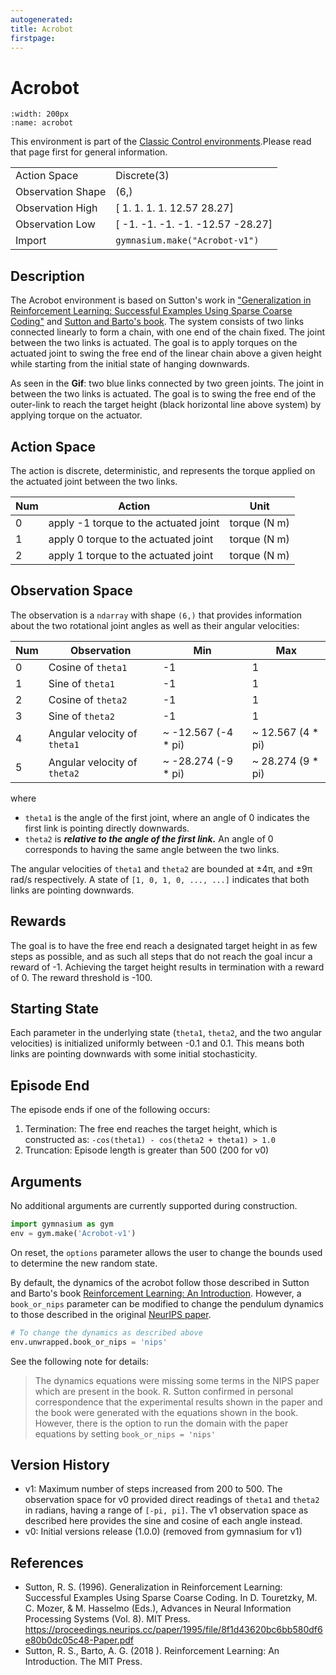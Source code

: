 ```yaml
---
autogenerated:
title: Acrobot
firstpage:
---
```


# Acrobot

```{figure} ../../_static/videos/classic_control/acrobot.gif
:width: 200px
:name: acrobot
```

This environment is part of the <a href='..'>Classic Control environments</a>.Please read that page first for general information.

|   |   |
|---|---|
| Action Space | Discrete(3) |
| Observation Shape | (6,) |
| Observation High | [ 1.    1.    1.    1.   12.57 28.27] |
| Observation Low | [ -1.    -1.    -1.    -1.   -12.57 -28.27] |
| Import | `gymnasium.make("Acrobot-v1")` |


## Description

The Acrobot environment is based on Sutton's work in
["Generalization in Reinforcement Learning: Successful Examples Using Sparse Coarse Coding"](https://papers.nips.cc/paper/1995/hash/8f1d43620bc6bb580df6e80b0dc05c48-Abstract.html)
and [Sutton and Barto's book](http://www.incompleteideas.net/book/the-book-2nd.html).
The system consists of two links connected linearly to form a chain, with one end of
the chain fixed. The joint between the two links is actuated. The goal is to apply
torques on the actuated joint to swing the free end of the linear chain above a
given height while starting from the initial state of hanging downwards.

As seen in the **Gif**: two blue links connected by two green joints. The joint in
between the two links is actuated. The goal is to swing the free end of the outer-link
to reach the target height (black horizontal line above system) by applying torque on
the actuator.

## Action Space

The action is discrete, deterministic, and represents the torque applied on the actuated
joint between the two links.

| Num | Action                                | Unit         |
|-----|---------------------------------------|--------------|
| 0   | apply -1 torque to the actuated joint | torque (N m) |
| 1   | apply 0 torque to the actuated joint  | torque (N m) |
| 2   | apply 1 torque to the actuated joint  | torque (N m) |

## Observation Space

The observation is a `ndarray` with shape `(6,)` that provides information about the
two rotational joint angles as well as their angular velocities:

| Num | Observation                  | Min                 | Max               |
|-----|------------------------------|---------------------|-------------------|
| 0   | Cosine of `theta1`           | -1                  | 1                 |
| 1   | Sine of `theta1`             | -1                  | 1                 |
| 2   | Cosine of `theta2`           | -1                  | 1                 |
| 3   | Sine of `theta2`             | -1                  | 1                 |
| 4   | Angular velocity of `theta1` | ~ -12.567 (-4 * pi) | ~ 12.567 (4 * pi) |
| 5   | Angular velocity of `theta2` | ~ -28.274 (-9 * pi) | ~ 28.274 (9 * pi) |

where
- `theta1` is the angle of the first joint, where an angle of 0 indicates the first link is pointing directly
downwards.
- `theta2` is ***relative to the angle of the first link.***
    An angle of 0 corresponds to having the same angle between the two links.

The angular velocities of `theta1` and `theta2` are bounded at ±4π, and ±9π rad/s respectively.
A state of `[1, 0, 1, 0, ..., ...]` indicates that both links are pointing downwards.

## Rewards

The goal is to have the free end reach a designated target height in as few steps as possible,
and as such all steps that do not reach the goal incur a reward of -1.
Achieving the target height results in termination with a reward of 0. The reward threshold is -100.

## Starting State

Each parameter in the underlying state (`theta1`, `theta2`, and the two angular velocities) is initialized
uniformly between -0.1 and 0.1. This means both links are pointing downwards with some initial stochasticity.

## Episode End

The episode ends if one of the following occurs:
1. Termination: The free end reaches the target height, which is constructed as:
`-cos(theta1) - cos(theta2 + theta1) > 1.0`
2. Truncation: Episode length is greater than 500 (200 for v0)

## Arguments

No additional arguments are currently supported during construction.

```python
import gymnasium as gym
env = gym.make('Acrobot-v1')
```

On reset, the `options` parameter allows the user to change the bounds used to determine
the new random state.

By default, the dynamics of the acrobot follow those described in Sutton and Barto's book
[Reinforcement Learning: An Introduction](http://incompleteideas.net/book/11/node4.html).
However, a `book_or_nips` parameter can be modified to change the pendulum dynamics to those described
in the original [NeurIPS paper](https://papers.nips.cc/paper/1995/hash/8f1d43620bc6bb580df6e80b0dc05c48-Abstract.html).

```python
# To change the dynamics as described above
env.unwrapped.book_or_nips = 'nips'
```

See the following note for details:

> The dynamics equations were missing some terms in the NIPS paper which
        are present in the book. R. Sutton confirmed in personal correspondence
        that the experimental results shown in the paper and the book were
        generated with the equations shown in the book.
        However, there is the option to run the domain with the paper equations
        by setting `book_or_nips = 'nips'`


## Version History

- v1: Maximum number of steps increased from 200 to 500. The observation space for v0 provided direct readings of
`theta1` and `theta2` in radians, having a range of `[-pi, pi]`. The v1 observation space as described here provides the
sine and cosine of each angle instead.
- v0: Initial versions release (1.0.0) (removed from gymnasium for v1)

## References
- Sutton, R. S. (1996). Generalization in Reinforcement Learning: Successful Examples Using Sparse Coarse Coding.
    In D. Touretzky, M. C. Mozer, & M. Hasselmo (Eds.), Advances in Neural Information Processing Systems (Vol. 8).
    MIT Press. https://proceedings.neurips.cc/paper/1995/file/8f1d43620bc6bb580df6e80b0dc05c48-Paper.pdf
- Sutton, R. S., Barto, A. G. (2018 ). Reinforcement Learning: An Introduction. The MIT Press.
